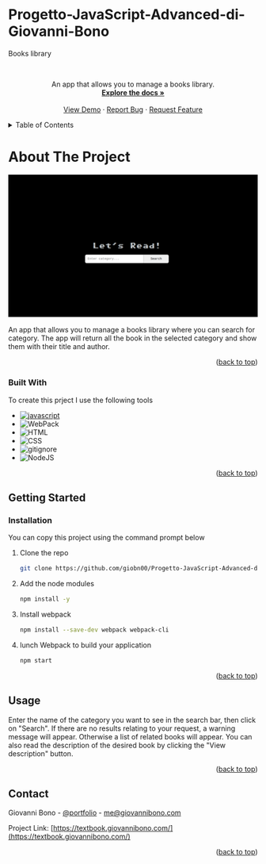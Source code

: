 # Progetto-JavaScript-Advanced-di-Giovanni-Bono
Books library 
<a name="readme-top"></a>

<!-- PROJECT HEAD -->
<br />

  <p align="center">
    An app that  allows you to manage a books library.
    <br />
    <a href="https://github.com/giobn00/Progetto-JavaScript-Advanced-di-Giovanni-Bono"><strong>Explore the docs »</strong></a>
    <br />
    <br />
    <a href="https://textbook.giovannibono.com/">View Demo</a>
    ·
    <a href="https://github.com/giobn00/Progetto-JavaScript-Advanced-di-Giovanni-Bono/issues">Report Bug</a>
    ·
    <a href="https://github.com/giobn00/Progetto-JavaScript-Advanced-di-Giovanni-Bono/issues">Request Feature</a>
  </p>
</div>

<!-- Table of Contents -->
<details>
  <summary>Table of Contents</summary>
  <ol>
    <li>
      <a href="#about-the-project">About The Project</a>
      <ul>
        <li><a href="#built-with">Built With</a></li>
      </ul>
    </li>
    <li>
      <a href="#getting-started">Getting Started</a>
      <ul>
        <li><a href="#installation">installation</a></li>
      </ul>
    </li>
    <li><a href="#usage">Usage</a></li>
    <li><a href="#contact">Contact</a></li>
  </ol>
</details>

<!-- ABOUT THE PROJECT -->
  # About The Project
<div align="center">
  <img src="assets/img/Home_img.png" alt="Logo">
</div>

An app that  allows you to manage a books library where you can search for category.
The app will return  all the book in the selected category and show them with their title and author.

<p align="right">(<a href="#readme-top">back to top</a>)</p>

### Built With

To create this prject I use the following tools

* [![javascript][javascript.com]][javascript-url]
* ![WebPack][WebPack.com]
* ![HTML][HTML.com]
* ![CSS][CSS.com]
* ![gitignore][gitignore.com]
* ![NodeJS][NodeJS.org]




<p align="right">(<a href="#readme-top">back to top</a>)</p>

## Getting Started
### Installation

You can copy this project using the command prompt below

1. Clone the repo
   ```sh
   git clone https://github.com/giobn00/Progetto-JavaScript-Advanced-di-Giovanni-Bono.git
   ```
2. Add the node modules
   ```sh
   npm install -y
   ```
3. Install webpack 
   ```sh
   npm install --save-dev webpack webpack-cli
   ```
4. lunch Webpack to build  your application
   ```sh
   npm start
   ```

<p align="right">(<a href="#readme-top">back to top</a>)</p>

## Usage

Enter the name of the category you want to see in the search bar, then click on "Search". If there are no results relating to your request, a warning message will appear. Otherwise a list of related books will appear. You can also read the description of the desired book by clicking the "View description" button.

<p align="right">(<a href="#readme-top">back to top</a>)</p>

## Contact

Giovanni Bono - [@portfolio](https://developer.giovannibono.com/) - me@giovannibono.com

Project Link: [https://textbook.giovannibono.com/](https://textbook.giovannibono.com/)

<p align="right">(<a href="#readme-top">back to top</a>)</p>




[javascript-url]: https://javascript.com
[javascript.com]: https://img.shields.io/badge/JavaScript-323330?style=for-the-badge&logo=javascript&logoColor=F7DF1E
[HTML.com]: https://img.shields.io/badge/HTML5-E34F26?style=for-the-badge&logo=html5&logoColor=white
[CSS.com]:https://img.shields.io/badge/CSS3-1572B6?style=for-the-badge&logo=css3&logoColor=white
[WebPack.com]: https://img.shields.io/badge/Webpack-8DD6F9?style=for-the-badge&logo=Webpack&logoColor=white
[gitignore.com]: https://img.shields.io/badge/gitignore%20io-204ECF?style=for-the-badge&logo=gitignoredotio&logoColor=white
[NodeJS.org]: https://img.shields.io/badge/nodejs-%2343853D.svg?style=for-the-badge&logo=node.js&logoColor=white